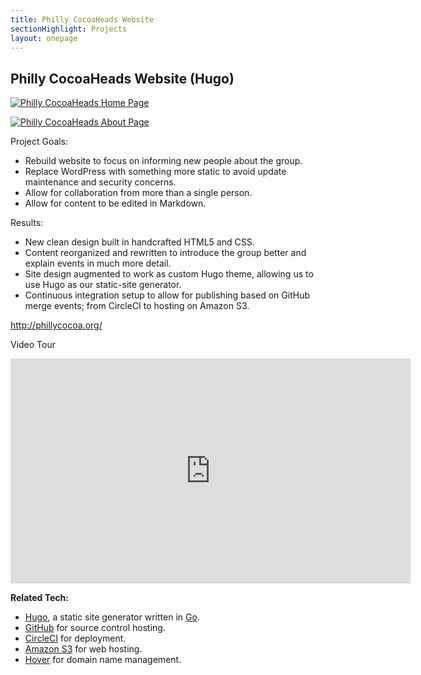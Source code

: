 ```yaml
---
title: Philly CocoaHeads Website
sectionHighlight: Projects
layout: onepage
---
```


## Philly CocoaHeads Website (Hugo)

<div class="screenshots">

<a href="pc-home.png"><img src="pc-home.png" alt="Philly CocoaHeads Home Page" /></a>

<a href="pc-about.png"><img src="pc-about.png" alt="Philly CocoaHeads About Page" /></a>

</div>

Project Goals:

- Rebuild website to focus on informing new people about the group.
- Replace WordPress with something more static to avoid update maintenance and security concerns.
- Allow for collaboration from more than a single person.
- Allow for content to be edited in Markdown.

Results:

- New clean design built in handcrafted HTML5 and CSS.
- Content reorganized and rewritten to introduce the group better and explain events in much more detail.
- Site design augmented to work as custom Hugo theme, allowing us to use Hugo as our static-site generator.
- Continuous integration setup to allow for publishing based on GitHub merge events; from CircleCI to hosting on Amazon S3.

<http://phillycocoa.org/>

Video Tour

<iframe src="https://player.vimeo.com/video/214552178" width="640" height="360" frameborder="0" allow="autoplay; fullscreen" allowfullscreen></iframe>

**Related Tech:**

<ul>
<li><a href="https://gohugo.io/">Hugo</a>, a static site generator written in <a href="https://golang.org/">Go</a>.</li>
<li><a href="https://github.com/">GitHub</a> for source control hosting.</li>
<li><a href="https://circleci.com/">CircleCI</a> for deployment.</li>
<li><a href="https://aws.amazon.com/s3/">Amazon S3</a> for web hosting.</li>
<li><a href="https://www.hover.com/">Hover</a> for domain name management.</li>
</ul>
